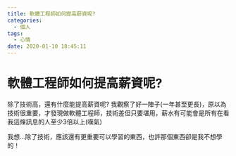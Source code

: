 ```yaml
---
title: 軟體工程師如何提高薪資呢?
categories:
  - 個人
tags:
  - 心情
date: 2020-01-10 18:45:11
---
```


# 軟體工程師如何提高薪資呢?

除了技術高，還有什麼能提高薪資呢? 我觀察了好一陣子(一年甚至更長)，原以為技術很重要，才發現做軟體工程師，技術差但只要堪用，薪水有可能會是所有在看我這條訊息的人至少3倍以上(嘆氣)

我想…除了技術，應該還有更重要可以學習的東西，也許那個東西卻是我不想學的！